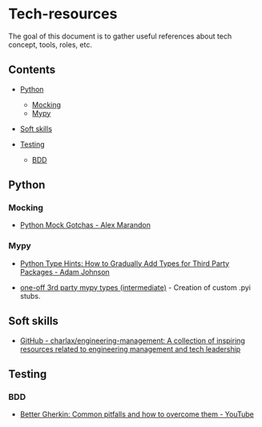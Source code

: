 # Tech-resources

The goal of this document is to gather useful references about tech concept,
tools, roles, etc.

## Contents

* [Python](#python)
  * [Mocking](#mocking)
  * [Mypy](#mypy)

* [Soft skills](#soft)
* [Testing](#testing)
  * [BDD](#bdd)

## Python

### Mocking

* [Python Mock Gotchas - Alex Marandon](
  https://alexmarandon.com/articles/python_mock_gotchas/)

### Mypy

* [Python Type Hints: How to Gradually Add Types for Third Party Packages -
  Adam Johnson](
    https://adamj.eu/tech/2022/08/23/python-type-hints-gradually-add-types-for-third-party-packages/)

* [one-off 3rd party mypy types (intermediate)](
  https://youtu.be/mKmmZHMwXAY) - Creation of custom .pyi stubs.

## Soft skills

* [GitHub - charlax/engineering-management: A collection of inspiring resources
  related to engineering management and tech leadership](
  https://github.com/charlax/engineering-management)

## Testing

### BDD

* [Better Gherkin: Common pitfalls and how to overcome them - YouTube](https://youtu.be/ci578UHQsIs)
